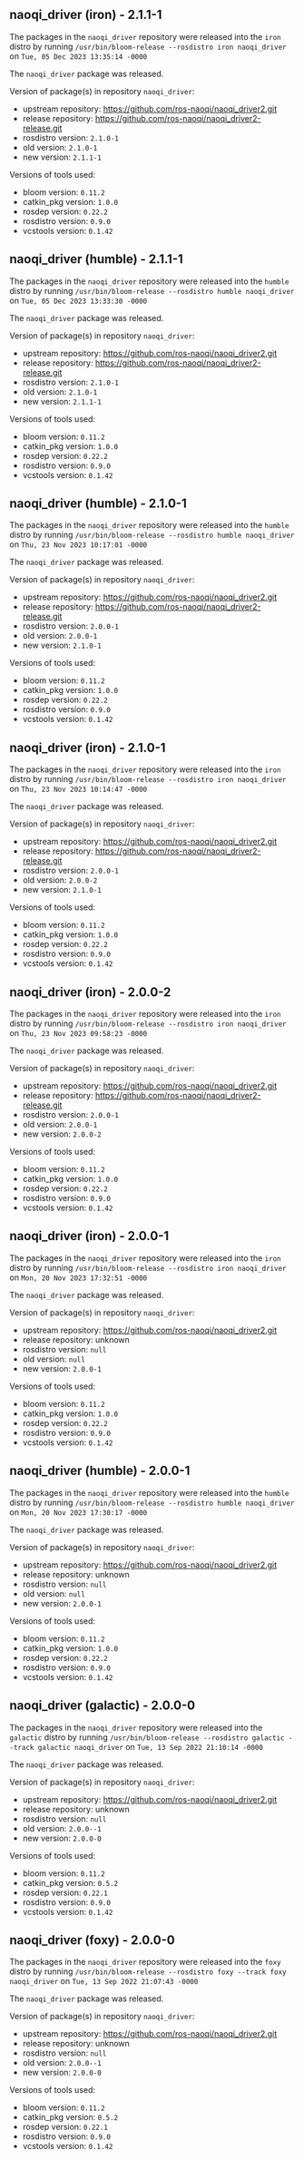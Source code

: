 ## naoqi_driver (iron) - 2.1.1-1

The packages in the `naoqi_driver` repository were released into the `iron` distro by running `/usr/bin/bloom-release --rosdistro iron naoqi_driver` on `Tue, 05 Dec 2023 13:35:14 -0000`

The `naoqi_driver` package was released.

Version of package(s) in repository `naoqi_driver`:

- upstream repository: https://github.com/ros-naoqi/naoqi_driver2.git
- release repository: https://github.com/ros-naoqi/naoqi_driver2-release.git
- rosdistro version: `2.1.0-1`
- old version: `2.1.0-1`
- new version: `2.1.1-1`

Versions of tools used:

- bloom version: `0.11.2`
- catkin_pkg version: `1.0.0`
- rosdep version: `0.22.2`
- rosdistro version: `0.9.0`
- vcstools version: `0.1.42`


## naoqi_driver (humble) - 2.1.1-1

The packages in the `naoqi_driver` repository were released into the `humble` distro by running `/usr/bin/bloom-release --rosdistro humble naoqi_driver` on `Tue, 05 Dec 2023 13:33:30 -0000`

The `naoqi_driver` package was released.

Version of package(s) in repository `naoqi_driver`:

- upstream repository: https://github.com/ros-naoqi/naoqi_driver2.git
- release repository: https://github.com/ros-naoqi/naoqi_driver2-release.git
- rosdistro version: `2.1.0-1`
- old version: `2.1.0-1`
- new version: `2.1.1-1`

Versions of tools used:

- bloom version: `0.11.2`
- catkin_pkg version: `1.0.0`
- rosdep version: `0.22.2`
- rosdistro version: `0.9.0`
- vcstools version: `0.1.42`


## naoqi_driver (humble) - 2.1.0-1

The packages in the `naoqi_driver` repository were released into the `humble` distro by running `/usr/bin/bloom-release --rosdistro humble naoqi_driver` on `Thu, 23 Nov 2023 10:17:01 -0000`

The `naoqi_driver` package was released.

Version of package(s) in repository `naoqi_driver`:

- upstream repository: https://github.com/ros-naoqi/naoqi_driver2.git
- release repository: https://github.com/ros-naoqi/naoqi_driver2-release.git
- rosdistro version: `2.0.0-1`
- old version: `2.0.0-1`
- new version: `2.1.0-1`

Versions of tools used:

- bloom version: `0.11.2`
- catkin_pkg version: `1.0.0`
- rosdep version: `0.22.2`
- rosdistro version: `0.9.0`
- vcstools version: `0.1.42`


## naoqi_driver (iron) - 2.1.0-1

The packages in the `naoqi_driver` repository were released into the `iron` distro by running `/usr/bin/bloom-release --rosdistro iron naoqi_driver` on `Thu, 23 Nov 2023 10:14:47 -0000`

The `naoqi_driver` package was released.

Version of package(s) in repository `naoqi_driver`:

- upstream repository: https://github.com/ros-naoqi/naoqi_driver2.git
- release repository: https://github.com/ros-naoqi/naoqi_driver2-release.git
- rosdistro version: `2.0.0-1`
- old version: `2.0.0-2`
- new version: `2.1.0-1`

Versions of tools used:

- bloom version: `0.11.2`
- catkin_pkg version: `1.0.0`
- rosdep version: `0.22.2`
- rosdistro version: `0.9.0`
- vcstools version: `0.1.42`


## naoqi_driver (iron) - 2.0.0-2

The packages in the `naoqi_driver` repository were released into the `iron` distro by running `/usr/bin/bloom-release --rosdistro iron naoqi_driver` on `Thu, 23 Nov 2023 09:58:23 -0000`

The `naoqi_driver` package was released.

Version of package(s) in repository `naoqi_driver`:

- upstream repository: https://github.com/ros-naoqi/naoqi_driver2.git
- release repository: https://github.com/ros-naoqi/naoqi_driver2-release.git
- rosdistro version: `2.0.0-1`
- old version: `2.0.0-1`
- new version: `2.0.0-2`

Versions of tools used:

- bloom version: `0.11.2`
- catkin_pkg version: `1.0.0`
- rosdep version: `0.22.2`
- rosdistro version: `0.9.0`
- vcstools version: `0.1.42`


## naoqi_driver (iron) - 2.0.0-1

The packages in the `naoqi_driver` repository were released into the `iron` distro by running `/usr/bin/bloom-release --rosdistro iron naoqi_driver` on `Mon, 20 Nov 2023 17:32:51 -0000`

The `naoqi_driver` package was released.

Version of package(s) in repository `naoqi_driver`:

- upstream repository: https://github.com/ros-naoqi/naoqi_driver2.git
- release repository: unknown
- rosdistro version: `null`
- old version: `null`
- new version: `2.0.0-1`

Versions of tools used:

- bloom version: `0.11.2`
- catkin_pkg version: `1.0.0`
- rosdep version: `0.22.2`
- rosdistro version: `0.9.0`
- vcstools version: `0.1.42`


## naoqi_driver (humble) - 2.0.0-1

The packages in the `naoqi_driver` repository were released into the `humble` distro by running `/usr/bin/bloom-release --rosdistro humble naoqi_driver` on `Mon, 20 Nov 2023 17:30:17 -0000`

The `naoqi_driver` package was released.

Version of package(s) in repository `naoqi_driver`:

- upstream repository: https://github.com/ros-naoqi/naoqi_driver2.git
- release repository: unknown
- rosdistro version: `null`
- old version: `null`
- new version: `2.0.0-1`

Versions of tools used:

- bloom version: `0.11.2`
- catkin_pkg version: `1.0.0`
- rosdep version: `0.22.2`
- rosdistro version: `0.9.0`
- vcstools version: `0.1.42`


## naoqi_driver (galactic) - 2.0.0-0

The packages in the `naoqi_driver` repository were released into the `galactic` distro by running `/usr/bin/bloom-release --rosdistro galactic --track galactic naoqi_driver` on `Tue, 13 Sep 2022 21:10:14 -0000`

The `naoqi_driver` package was released.

Version of package(s) in repository `naoqi_driver`:

- upstream repository: https://github.com/ros-naoqi/naoqi_driver2.git
- release repository: unknown
- rosdistro version: `null`
- old version: `2.0.0--1`
- new version: `2.0.0-0`

Versions of tools used:

- bloom version: `0.11.2`
- catkin_pkg version: `0.5.2`
- rosdep version: `0.22.1`
- rosdistro version: `0.9.0`
- vcstools version: `0.1.42`


## naoqi_driver (foxy) - 2.0.0-0

The packages in the `naoqi_driver` repository were released into the `foxy` distro by running `/usr/bin/bloom-release --rosdistro foxy --track foxy naoqi_driver` on `Tue, 13 Sep 2022 21:07:43 -0000`

The `naoqi_driver` package was released.

Version of package(s) in repository `naoqi_driver`:

- upstream repository: https://github.com/ros-naoqi/naoqi_driver2.git
- release repository: unknown
- rosdistro version: `null`
- old version: `2.0.0--1`
- new version: `2.0.0-0`

Versions of tools used:

- bloom version: `0.11.2`
- catkin_pkg version: `0.5.2`
- rosdep version: `0.22.1`
- rosdistro version: `0.9.0`
- vcstools version: `0.1.42`


